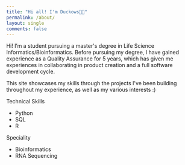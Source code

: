 ```yaml
---
title: "Hi all! I'm Duckows👋🏻"
permalink: /about/
layout: single
comments: false
---
```


Hi! I’m a student pursuing a master's degree in Life Science Informatics/Bioinformatics. Before pursuing my degree, I have gained experience as a Quality Assurance for 5 years, which has given me experiences in collaborating in product creation and a full software development cycle.

This site showcases my skills through the projects I've been building throughout my experience, as well as my various interests :)

Technical Skills
- Python
- SQL
- R

Speciality
- Bioinformatics
- RNA Sequencing